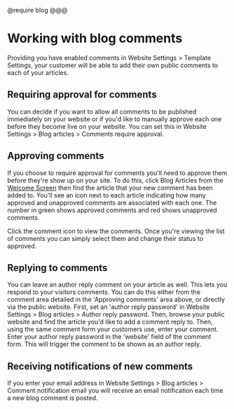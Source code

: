 @require blog
@@@

# Working with blog comments

Providing you have enabled comments in Website Settings > Template Settings, your customer will be able to add their own public comments to each of your articles. 

## Requiring approval for comments

You can decide if you want to allow all comments to be published immediately on your website or if you'd like to manually approve each one before they become live on your website. You can set this in Website Settings > Blog articles > Comments require approval. 

## Approving comments

If you choose to require approval for comments you'll need to approve them before they're show up on your site. To do this, click Blog Articles from the [Welcome Screen](#/popup/welcome-screen) then find the article that your new comment has been added to. You'll see an icon next to each article indicating how many approved and unapproved comments are associated with each one. The number in green shows approved comments and red shows unapproved comments. 

Click the comment icon to view the comments. Once you're viewing the list of comments you can simply select them and change their status to approved. 

## Replying to comments

You can leave an author reply comment on your article as well. This lets you respond to your visitors comments. You can do this either from the comment area detailed in the 'Approving comments' area above, or directly via the public website. First, set an 'author reply password' in Website Settings > Blog articles > Author reply password. Then, browse your public website and find the article you'd like to add a comment reply to. Then, using the same comment form your customers use, enter your comment. Enter your author reply password in the 'website' field of the comment form. This will trigger the comment to be shown as an author reply.

## Receiving notifications of new comments

If you enter your email address in Website Settings > Blog articles > Comment notification email you will receive an email notification each time a new blog comment is posted. 